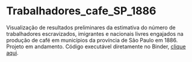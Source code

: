 # Trabalhadores_cafe_SP_1886
Visualização de resultados preliminares da estimativa do número de trabalhadores escravizados, imigrantes e nacionais livres engajados na produção de café em municípios da província de São Paulo em 1886. Projeto em andamento. Código executável diretamente no Binder, [clique aqui](https://mybinder.org/v2/gh/renatocol/Trabalhadores_cafe_SP_1886/1a9295064627a25f72e88192202b7cee48a27901?filepath=dash_trabs_sp_1886.ipynb).
